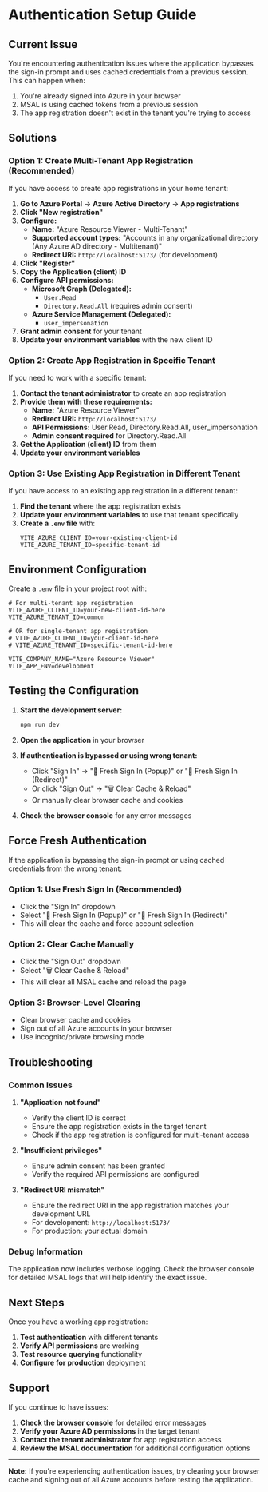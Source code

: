 # Authentication Setup Guide

## Current Issue

You're encountering authentication issues where the application bypasses the sign-in prompt and uses cached credentials from a previous session. This can happen when:

1. You're already signed into Azure in your browser
2. MSAL is using cached tokens from a previous session
3. The app registration doesn't exist in the tenant you're trying to access

## Solutions

### Option 1: Create Multi-Tenant App Registration (Recommended)

If you have access to create app registrations in your home tenant:

1. **Go to Azure Portal** → **Azure Active Directory** → **App registrations**
2. **Click "New registration"**
3. **Configure:**
   - **Name:** "Azure Resource Viewer - Multi-Tenant"
   - **Supported account types:** "Accounts in any organizational directory (Any Azure AD directory - Multitenant)"
   - **Redirect URI:** `http://localhost:5173/` (for development)
4. **Click "Register"**
5. **Copy the Application (client) ID**
6. **Configure API permissions:**
   - **Microsoft Graph (Delegated):**
     - `User.Read`
     - `Directory.Read.All` (requires admin consent)
   - **Azure Service Management (Delegated):**
     - `user_impersonation`
7. **Grant admin consent** for your tenant
8. **Update your environment variables** with the new client ID

### Option 2: Create App Registration in Specific Tenant

If you need to work with a specific tenant:

1. **Contact the tenant administrator** to create an app registration
2. **Provide them with these requirements:**
   - **Name:** "Azure Resource Viewer"
   - **Redirect URI:** `http://localhost:5173/`
   - **API Permissions:** User.Read, Directory.Read.All, user_impersonation
   - **Admin consent required** for Directory.Read.All
3. **Get the Application (client) ID** from them
4. **Update your environment variables**

### Option 3: Use Existing App Registration in Different Tenant

If you have access to an existing app registration in a different tenant:

1. **Find the tenant** where the app registration exists
2. **Update your environment variables** to use that tenant specifically
3. **Create a `.env` file** with:
   ```env
   VITE_AZURE_CLIENT_ID=your-existing-client-id
   VITE_AZURE_TENANT_ID=specific-tenant-id
   ```

## Environment Configuration

Create a `.env` file in your project root with:

```env
# For multi-tenant app registration
VITE_AZURE_CLIENT_ID=your-new-client-id-here
VITE_AZURE_TENANT_ID=common

# OR for single-tenant app registration
# VITE_AZURE_CLIENT_ID=your-client-id-here
# VITE_AZURE_TENANT_ID=specific-tenant-id-here

VITE_COMPANY_NAME="Azure Resource Viewer"
VITE_APP_ENV=development
```

## Testing the Configuration

1. **Start the development server:**
   ```bash
   npm run dev
   ```

2. **Open the application** in your browser
3. **If authentication is bypassed or using wrong tenant:**
   - Click "Sign In" → "🔄 Fresh Sign In (Popup)" or "🔄 Fresh Sign In (Redirect)"
   - Or click "Sign Out" → "🗑️ Clear Cache & Reload"
   - Or manually clear browser cache and cookies
4. **Check the browser console** for any error messages

## Force Fresh Authentication

If the application is bypassing the sign-in prompt or using cached credentials from the wrong tenant:

### Option 1: Use Fresh Sign In (Recommended)
- Click the "Sign In" dropdown
- Select "🔄 Fresh Sign In (Popup)" or "🔄 Fresh Sign In (Redirect)"
- This will clear the cache and force account selection

### Option 2: Clear Cache Manually
- Click the "Sign Out" dropdown
- Select "🗑️ Clear Cache & Reload"
- This will clear all MSAL cache and reload the page

### Option 3: Browser-Level Clearing
- Clear browser cache and cookies
- Sign out of all Azure accounts in your browser
- Use incognito/private browsing mode

## Troubleshooting

### Common Issues

1. **"Application not found"**
   - Verify the client ID is correct
   - Ensure the app registration exists in the target tenant
   - Check if the app registration is configured for multi-tenant access

2. **"Insufficient privileges"**
   - Ensure admin consent has been granted
   - Verify the required API permissions are configured

3. **"Redirect URI mismatch"**
   - Ensure the redirect URI in the app registration matches your development URL
   - For development: `http://localhost:5173/`
   - For production: your actual domain

### Debug Information

The application now includes verbose logging. Check the browser console for detailed MSAL logs that will help identify the exact issue.

## Next Steps

Once you have a working app registration:

1. **Test authentication** with different tenants
2. **Verify API permissions** are working
3. **Test resource querying** functionality
4. **Configure for production** deployment

## Support

If you continue to have issues:

1. **Check the browser console** for detailed error messages
2. **Verify your Azure AD permissions** in the target tenant
3. **Contact the tenant administrator** for app registration access
4. **Review the MSAL documentation** for additional configuration options

---

**Note:** If you're experiencing authentication issues, try clearing your browser cache and signing out of all Azure accounts before testing the application.
